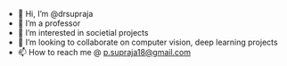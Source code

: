 - 👋 Hi, I’m @drsupraja
- 👀 I’m a professor
- 🌱 I’m interested in societial projects
- 💞️ I’m looking to collaborate on computer vision, deep learning projects
- 📫 How to reach me @ p.supraja18@gmail.com

<!---
drsupraja/drsupraja is a ✨ special ✨ repository because its `README.md` (this file) appears on your GitHub profile.
You can click the Preview link to take a look at your changes.
--->
